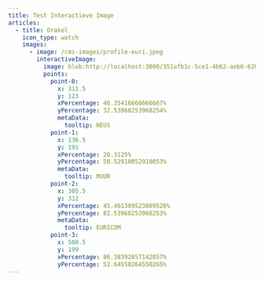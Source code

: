 ```yaml
---
title: Test Interactieve Image
articles:
  - title: Orakel
    icon_type: watch
    images:
      - image: /cms-images/profile-euri.jpeg
        interactiveImage:
          image: blob:http://localhost:3000/351afb1c-5ce1-4b62-aeb6-620e21b11fdd
          points:
            point-0:
              x: 311.5
              y: 123
              xPercentage: 46.35416666666667%
              yPercentage: 32.53968253968254%
              metaData:
                tooltip: NEUS
            point-1:
              x: 136.5
              y: 191
              xPercentage: 20.3125%
              yPercentage: 50.52910052910053%
              metaData:
                tooltip: MUUR
            point-2:
              x: 305.5
              y: 312
              xPercentage: 45.461309523809526%
              yPercentage: 82.53968253968253%
              metaData:
                tooltip: EURICOM
            point-3:
              x: 580.5
              y: 199
              xPercentage: 86.38392857142857%
              yPercentage: 52.64550264550265%
---
```

